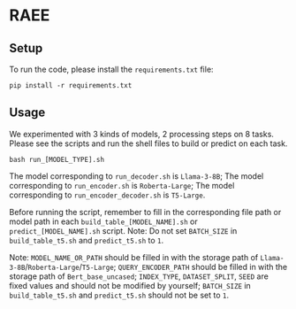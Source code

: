 # RAEE

## Setup
To run the code, please install the `requirements.txt` file:

```
pip install -r requirements.txt
```

## Usage
We experimented with 3 kinds of models, 2 processing steps on 8 tasks.
Please see the scripts and run the shell files to build or predict on each task.

```
bash run_[MODEL_TYPE].sh
```

The model corresponding to `run_decoder.sh` is `Llama-3-8B`;
The model corresponding to `run_encoder.sh` is `Roberta-Large`;
The model corresponding to `run_encoder_decoder.sh` is `T5-Large`.

Before running the script, remember to fill in the corresponding file path or model path in each `build_table_[MODEL_NAME].sh` or `predict_[MODEL_NAME].sh` script. 
Note: Do not set `BATCH_SIZE` in `build_table_t5.sh` and `predict_t5.sh` to `1`.

Note:
`MODEL_NAME_OR_PATH` should be filled in with the storage path of `Llama-3-8B`/`Roberta-Large`/`T5-Large`;
`QUERY_ENCODER_PATH` should be filled in with the storage path of `Bert_base_uncased`; 
`INDEX_TYPE`, `DATASET_SPLIT`, `SEED` are fixed values ​​and should not be modified by yourself;
`BATCH_SIZE` in `build_table_t5.sh` and `predict_t5.sh` should not be set to `1`.
